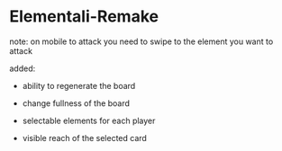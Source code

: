 # Elementali-Remake
note: on mobile to attack you need to swipe to the element you want to attack


added:

- ability to regenerate the board

- change fullness of the board

- selectable elements for each player

- visible reach of the selected card
